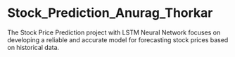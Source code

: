 # Stock_Prediction_Anurag_Thorkar
The Stock Price Prediction project with LSTM Neural Network focuses on developing a reliable and accurate model for forecasting stock prices based on historical data. 
